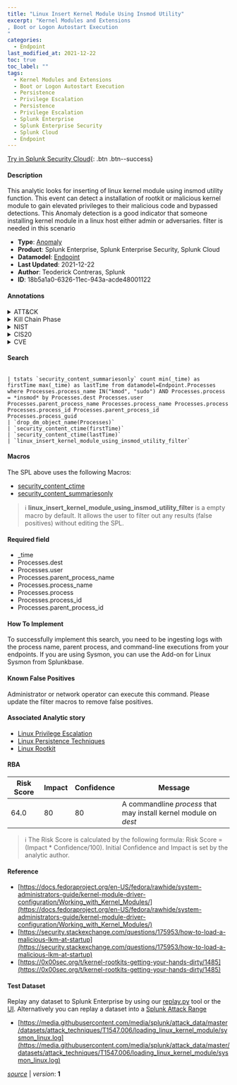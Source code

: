 ```yaml
---
title: "Linux Insert Kernel Module Using Insmod Utility"
excerpt: "Kernel Modules and Extensions
, Boot or Logon Autostart Execution
"
categories:
  - Endpoint
last_modified_at: 2021-12-22
toc: true
toc_label: ""
tags:
  - Kernel Modules and Extensions
  - Boot or Logon Autostart Execution
  - Persistence
  - Privilege Escalation
  - Persistence
  - Privilege Escalation
  - Splunk Enterprise
  - Splunk Enterprise Security
  - Splunk Cloud
  - Endpoint
---
```




[Try in Splunk Security Cloud](https://www.splunk.com/en_us/products/cyber-security.html){: .btn .btn--success}

#### Description

This analytic looks for inserting of linux kernel module using insmod utility function. This event can detect a installation of rootkit or malicious kernel module to gain elevated privileges to their malicious code and bypassed detections. This Anomaly detection is a good indicator that someone installing kernel module in a linux host either admin or adversaries. filter is needed in this scenario

- **Type**: [Anomaly](https://github.com/splunk/security_content/wiki/Detection-Analytic-Types)
- **Product**: Splunk Enterprise, Splunk Enterprise Security, Splunk Cloud
- **Datamodel**: [Endpoint](https://docs.splunk.com/Documentation/CIM/latest/User/Endpoint)
- **Last Updated**: 2021-12-22
- **Author**: Teoderick Contreras, Splunk
- **ID**: 18b5a1a0-6326-11ec-943a-acde48001122


#### Annotations

<details>
  <summary>ATT&CK</summary>

<div markdown="1">


| ID             | Technique        |  Tactic             |
| -------------- | ---------------- |-------------------- |
| [T1547.006](https://attack.mitre.org/techniques/T1547/006/) | Kernel Modules and Extensions | Persistence, Privilege Escalation |

| [T1547](https://attack.mitre.org/techniques/T1547/) | Boot or Logon Autostart Execution | Persistence, Privilege Escalation |

</div>
</details>


<details>
  <summary>Kill Chain Phase</summary>

<div markdown="1">

* Exploitation


</div>
</details>


<details>
  <summary>NIST</summary>

<div markdown="1">

* DE.CM



</div>
</details>

<details>
  <summary>CIS20</summary>

<div markdown="1">

* CIS 3
* CIS 5
* CIS 16



</div>
</details>

<details>
  <summary>CVE</summary>

<div markdown="1">


</div>
</details>

#### Search 

```

| tstats `security_content_summariesonly` count min(_time) as firstTime max(_time) as lastTime from datamodel=Endpoint.Processes where Processes.process_name IN("kmod", "sudo") AND Processes.process = *insmod* by Processes.dest Processes.user Processes.parent_process_name Processes.process_name Processes.process Processes.process_id Processes.parent_process_id Processes.process_guid 
| `drop_dm_object_name(Processes)` 
| `security_content_ctime(firstTime)` 
| `security_content_ctime(lastTime)` 
| `linux_insert_kernel_module_using_insmod_utility_filter`
```

#### Macros
The SPL above uses the following Macros:
* [security_content_ctime](https://github.com/splunk/security_content/blob/develop/macros/security_content_ctime.yml)
* [security_content_summariesonly](https://github.com/splunk/security_content/blob/develop/macros/security_content_summariesonly.yml)

> :information_source:
> **linux_insert_kernel_module_using_insmod_utility_filter** is a empty macro by default. It allows the user to filter out any results (false positives) without editing the SPL.

#### Required field
* _time
* Processes.dest
* Processes.user
* Processes.parent_process_name
* Processes.process_name
* Processes.process
* Processes.process_id
* Processes.parent_process_id


#### How To Implement
To successfully implement this search, you need to be ingesting logs with the process name, parent process, and command-line executions from your endpoints. If you are using Sysmon, you can use the Add-on for Linux Sysmon from Splunkbase.

#### Known False Positives
Administrator or network operator can execute this command. Please update the filter macros to remove false positives.

#### Associated Analytic story
* [Linux Privilege Escalation](/stories/linux_privilege_escalation)
* [Linux Persistence Techniques](/stories/linux_persistence_techniques)
* [Linux Rootkit](/stories/linux_rootkit)




#### RBA

| Risk Score  | Impact      | Confidence   | Message      |
| ----------- | ----------- |--------------|--------------|
| 64.0 | 80 | 80 | A commandline $process$ that may install kernel module on $dest$ |


> :information_source:
> The Risk Score is calculated by the following formula: Risk Score = (Impact * Confidence/100). Initial Confidence and Impact is set by the analytic author. 

#### Reference

* [https://docs.fedoraproject.org/en-US/fedora/rawhide/system-administrators-guide/kernel-module-driver-configuration/Working_with_Kernel_Modules/](https://docs.fedoraproject.org/en-US/fedora/rawhide/system-administrators-guide/kernel-module-driver-configuration/Working_with_Kernel_Modules/)
* [https://security.stackexchange.com/questions/175953/how-to-load-a-malicious-lkm-at-startup](https://security.stackexchange.com/questions/175953/how-to-load-a-malicious-lkm-at-startup)
* [https://0x00sec.org/t/kernel-rootkits-getting-your-hands-dirty/1485](https://0x00sec.org/t/kernel-rootkits-getting-your-hands-dirty/1485)



#### Test Dataset
Replay any dataset to Splunk Enterprise by using our [replay.py](https://github.com/splunk/attack_data#using-replaypy) tool or the [UI](https://github.com/splunk/attack_data#using-ui).
Alternatively you can replay a dataset into a [Splunk Attack Range](https://github.com/splunk/attack_range#replay-dumps-into-attack-range-splunk-server)


* [https://media.githubusercontent.com/media/splunk/attack_data/master/datasets/attack_techniques/T1547.006/loading_linux_kernel_module/sysmon_linux.log](https://media.githubusercontent.com/media/splunk/attack_data/master/datasets/attack_techniques/T1547.006/loading_linux_kernel_module/sysmon_linux.log)



[*source*](https://github.com/splunk/security_content/tree/develop/detections/endpoint/linux_insert_kernel_module_using_insmod_utility.yml) \| *version*: **1**
